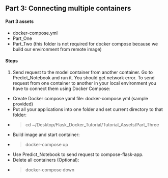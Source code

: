 ## Part 3: Connecting multiple containers
#### Part 3 assets
- docker-compose.yml
- Part_One
- Part_Two (this folder is not required for docker compose because we build our environment from remote image)
#### Steps
1. Send request to the model container from another container. Go to Predict_Notebook and run it. You should get network error. To send request from one container to another in your local environment you have to connect them using Docker Compose:
  - Create Docker compose yaml file: docker-compose.yml (sample provided)
  - Put all your applications into one folder and set current directory to that folder: 
  - > cd ~/Desktop/Flask_Docker_Tutorial/Tutorial_Assets/Part_Three
  - Build image and start container: 
  - > docker-compose up 
  - Use Predict_Notebook to send request to compose-flask-app.
  - Delete all containers (Optional): 
  - > docker-compose down
